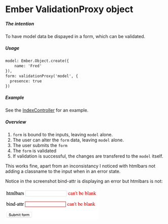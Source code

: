 # Ember ValidationProxy object

##### The intention

To have model data be dispayed in a form, which can be validated.

##### Usage


	model: Ember.Object.create({
		name: 'Fred'
	}),
	form: validationProxy('model', {
	  presence: true
	})
	
##### Example

See the [IndexController](app/controllers/index.js) for an example.

##### Overview

1. `form` is bound to the inputs, leaving `model` alone.
2. The user can alter the `form` data, leaving `model` alone.
3. The user submits the `form`
4. The `form` is validated
5. If validation is successful, the changes are transfered to the `model` itself.

This works fine, apart from an inconsistancy I noticed with htmlbars not adding a classname to the input when in an error state.

Notice in the screenshot bind-attr is displaying an error but htmlbars is not:

<img src="screenshot.png" width="293" height="100">


